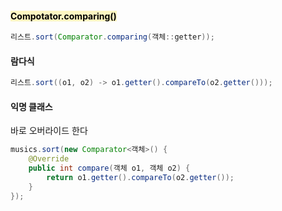 #### <mark style="background: #FFF3A3A6;">Compotator.comparing() </mark>
```java
리스트.sort(Comparator.comparing(객체::getter));
```

#### 람다식
```java
리스트.sort((o1, o2) -> o1.getter().compareTo(o2.getter()));
```

#### 익명 클래스
바로 오버라이드 한다
```java
musics.sort(new Comparator<객체>() {
    @Override
    public int compare(객체 o1, 객체 o2) {
        return o1.getter().compareTo(o2.getter());
    }
});
```